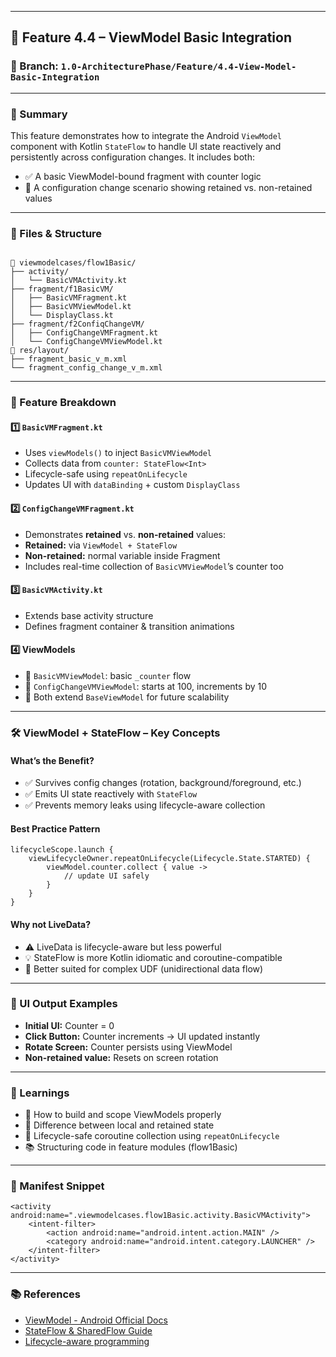 <hr />

<h2>🧠 Feature 4.4 – ViewModel Basic Integration</h2>
<h3>🔀 Branch: <code>1.0-ArchitecturePhase/Feature/4.4-View-Model-Basic-Integration</code></h3>

<hr />
<h3>📌 Summary</h3>
<p>This feature demonstrates how to integrate the Android <code>ViewModel</code> component with Kotlin <code>StateFlow</code> to handle UI state reactively and persistently across configuration changes. It includes both:</p>
<ul>
  <li>✅ A basic ViewModel-bound fragment with counter logic</li>
  <li>🔁 A configuration change scenario showing retained vs. non-retained values</li>
</ul>

<hr />
<h3>📂 Files & Structure</h3>

<pre><code>
📁 viewmodelcases/flow1Basic/
├── activity/
│   └── BasicVMActivity.kt
├── fragment/f1BasicVM/
│   ├── BasicVMFragment.kt
│   ├── BasicVMViewModel.kt
│   └── DisplayClass.kt
├── fragment/f2ConfiqChangeVM/
│   ├── ConfigChangeVMFragment.kt
│   └── ConfigChangeVMViewModel.kt
📁 res/layout/
├── fragment_basic_v_m.xml
└── fragment_config_change_v_m.xml
</code></pre>

<hr />
<h3>🧩 Feature Breakdown</h3>

<h4>1️⃣ <code>BasicVMFragment.kt</code></h4>
<ul>
  <li>Uses <code>viewModels()</code> to inject <code>BasicVMViewModel</code></li>
  <li>Collects data from <code>counter: StateFlow&lt;Int&gt;</code></li>
  <li>Lifecycle-safe using <code>repeatOnLifecycle</code></li>
  <li>Updates UI with <code>dataBinding</code> + custom <code>DisplayClass</code></li>
</ul>

<h4>2️⃣ <code>ConfigChangeVMFragment.kt</code></h4>
<ul>
  <li>Demonstrates <strong>retained</strong> vs. <strong>non-retained</strong> values:</li>
  <li><strong>Retained:</strong> via <code>ViewModel + StateFlow</code></li>
  <li><strong>Non-retained:</strong> normal variable inside Fragment</li>
  <li>Includes real-time collection of <code>BasicVMViewModel</code>’s counter too</li>
</ul>

<h4>3️⃣ <code>BasicVMActivity.kt</code></h4>
<ul>
  <li>Extends base activity structure</li>
  <li>Defines fragment container & transition animations</li>
</ul>

<h4>4️⃣ ViewModels</h4>
<ul>
  <li>📍 <code>BasicVMViewModel</code>: basic <code>_counter</code> flow</li>
  <li>📍 <code>ConfigChangeVMViewModel</code>: starts at 100, increments by 10</li>
  <li>🚀 Both extend <code>BaseViewModel</code> for future scalability</li>
</ul>

<hr />
<h3>🛠️ ViewModel + StateFlow – Key Concepts</h3>

<h4>What’s the Benefit?</h4>
<ul>
  <li>✅ Survives config changes (rotation, background/foreground, etc.)</li>
  <li>✅ Emits UI state reactively with <code>StateFlow</code></li>
  <li>✅ Prevents memory leaks using lifecycle-aware collection</li>
</ul>

<h4>Best Practice Pattern</h4>
<pre><code>lifecycleScope.launch {
    viewLifecycleOwner.repeatOnLifecycle(Lifecycle.State.STARTED) {
        viewModel.counter.collect { value ->
            // update UI safely
        }
    }
}</code></pre>

<h4>Why not LiveData?</h4>
<ul>
  <li>⚠️ LiveData is lifecycle-aware but less powerful</li>
  <li>💡 StateFlow is more Kotlin idiomatic and coroutine-compatible</li>
  <li>💪 Better suited for complex UDF (unidirectional data flow)</li>
</ul>

<hr />
<h3>📱 UI Output Examples</h3>

<ul>
  <li><strong>Initial UI:</strong> Counter = 0</li>
  <li><strong>Click Button:</strong> Counter increments → UI updated instantly</li>
  <li><strong>Rotate Screen:</strong> Counter persists using ViewModel</li>
  <li><strong>Non-retained value:</strong> Resets on screen rotation</li>
</ul>

<hr />
<h3>🚀 Learnings</h3>
<ul>
  <li>🧠 How to build and scope ViewModels properly</li>
  <li>🔁 Difference between local and retained state</li>
  <li>🔄 Lifecycle-safe coroutine collection using <code>repeatOnLifecycle</code></li>
  <li>📚 Structuring code in feature modules (flow1Basic)</li>
</ul>

<hr />
<h3>🔌 Manifest Snippet</h3>
<pre><code>&lt;activity android:name=".viewmodelcases.flow1Basic.activity.BasicVMActivity"&gt;
    &lt;intent-filter&gt;
        &lt;action android:name="android.intent.action.MAIN" /&gt;
        &lt;category android:name="android.intent.category.LAUNCHER" /&gt;
    &lt;/intent-filter&gt;
&lt;/activity&gt;
</code></pre>

<hr />
<h3>📚 References</h3>
<ul>
  <li><a href="https://developer.android.com/topic/libraries/architecture/viewmodel">ViewModel - Android Official Docs</a></li>
  <li><a href="https://developer.android.com/kotlin/flow/stateflow-and-sharedflow">StateFlow & SharedFlow Guide</a></li>
  <li><a href="https://developer.android.com/topic/libraries/architecture/lifecycle">Lifecycle-aware programming</a></li>
</ul>
